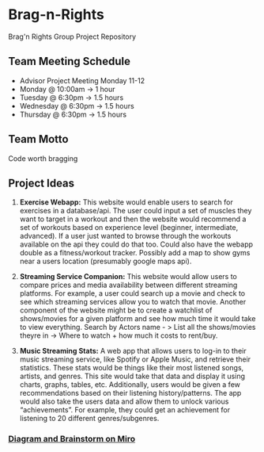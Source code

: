 # Brag-n-Rights

Brag'n Rights Group Project Repository

## Team Meeting Schedule

- Advisor Project Meeting Monday 11-12
- Monday @ 10:00am -> 1 hour
- Tuesday @ 6:30pm -> 1.5 hours
- Wednesday @ 6:30pm -> 1.5 hours
- Thursday @ 6:30pm -> 1.5 hours

## Team Motto

Code worth bragging

## Project Ideas

1. **Exercise Webapp:**
    This website would enable users to search for exercises in a database/api. 
    The user could input a set of muscles they want to target in a workout and then the website would recommend a set of workouts 
    based on experience level (beginner, intermediate, advanced). If a user just wanted to browse through the workouts available 
    on the api they could do that too. Could also have the webapp double as a fitness/workout tracker. 
    Possibly add a map to show gyms near a users location (presumably google maps api).

2. **Streaming Service Companion:**
    This website would allow users to compare prices and media availability between different streaming platforms. 
    For example, a user could search up a movie and check to see which streaming services allow you to watch that movie. 
    Another component of the website might be to create a watchlist of shows/movies for a given platform and see how much time 
    it would take to view everything. Search by Actors name - > List all the shows/movies theyre in -> 
    Where to watch + how much it costs to rent/buy.

3. **Music Streaming Stats:**
    A web app that allows users to log-in to their music streaming service, like Spotify or Apple Music, 
    and retrieve their statistics. These stats would be things like their most listened songs, artists, and genres. 
    This site would take that data and display it using charts, graphs, tables, etc. Additionally, users would be given a few 
    recommendations based on their listening history/patterns. The app would also take the users data and allow them to unlock 
    various “achievements”. For example, they could get an achievement for listening to 20 different genres/subgenres.


### [Diagram and Brainstorm on Miro](https://miro.com/app/board/uXjVLuNrUmk=/)
